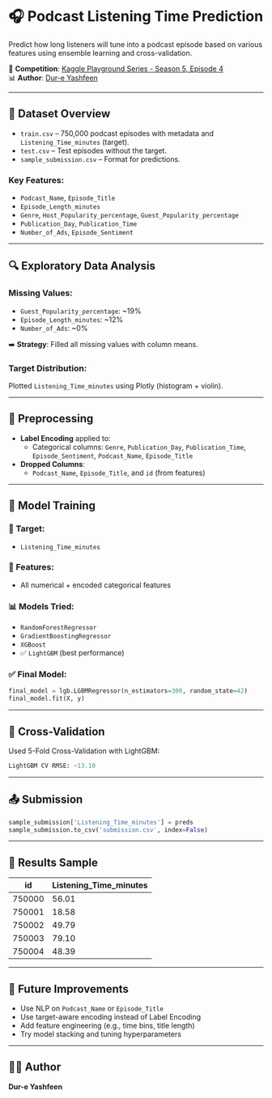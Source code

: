 # 🎧 Podcast Listening Time Prediction

Predict how long listeners will tune into a podcast episode based on various features using ensemble learning and cross-validation.

📍 **Competition**: [Kaggle Playground Series - Season 5, Episode 4](https://www.kaggle.com/competitions/playground-series-s5e4)  
📊 **Author**: [Dur-e Yashfeen](https://www.kaggle.com/dureyashfeen)

---

## 📁 Dataset Overview

- `train.csv` – 750,000 podcast episodes with metadata and `Listening_Time_minutes` (target).
- `test.csv` – Test episodes without the target.
- `sample_submission.csv` – Format for predictions.

### Key Features:
- `Podcast_Name`, `Episode_Title`
- `Episode_Length_minutes`
- `Genre`, `Host_Popularity_percentage`, `Guest_Popularity_percentage`
- `Publication_Day`, `Publication_Time`
- `Number_of_Ads`, `Episode_Sentiment`

---

## 🔍 Exploratory Data Analysis

### Missing Values:
- `Guest_Popularity_percentage`: ~19%
- `Episode_Length_minutes`: ~12%
- `Number_of_Ads`: ~0%

➡️ **Strategy**: Filled all missing values with column means.

### Target Distribution:
Plotted `Listening_Time_minutes` using Plotly (histogram + violin).

---

## 🧹 Preprocessing

- **Label Encoding** applied to:
  - Categorical columns: `Genre`, `Publication_Day`, `Publication_Time`, `Episode_Sentiment`, `Podcast_Name`, `Episode_Title`
- **Dropped Columns**:
  - `Podcast_Name`, `Episode_Title`, and `id` (from features)

---

## 🧠 Model Training

### 🎯 Target:
- `Listening_Time_minutes`

### 📌 Features:
- All numerical + encoded categorical features

### 📊 Models Tried:
- `RandomForestRegressor`
- `GradientBoostingRegressor`
- `XGBoost`
- ✅ `LightGBM` (best performance)

### ✅ Final Model:
```python
final_model = lgb.LGBMRegressor(n_estimators=300, random_state=42)
final_model.fit(X, y)
````

---

## 🔁 Cross-Validation

Used 5-Fold Cross-Validation with LightGBM:

```python
LightGBM CV RMSE: ~13.10
```

---

## 📤 Submission

```python
sample_submission['Listening_Time_minutes'] = preds
sample_submission.to_csv('submission.csv', index=False)
```

---

## 📌 Results Sample

| id     | Listening\_Time\_minutes |
| ------ | ------------------------ |
| 750000 | 56.01                    |
| 750001 | 18.58                    |
| 750002 | 49.79                    |
| 750003 | 79.10                    |
| 750004 | 48.39                    |

---

## 🚀 Future Improvements

* Use NLP on `Podcast_Name` or `Episode_Title`
* Use target-aware encoding instead of Label Encoding
* Add feature engineering (e.g., time bins, title length)
* Try model stacking and tuning hyperparameters

---

## 👩‍💻 Author

**Dur-e Yashfeen**
